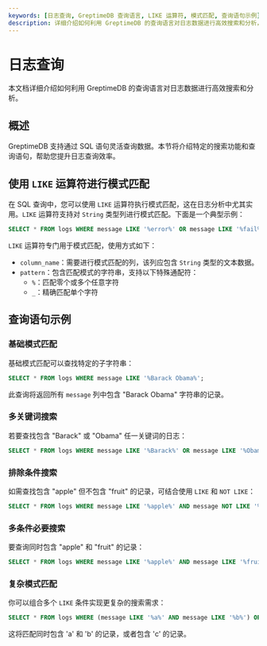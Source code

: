 ```yaml
---
keywords: [日志查询, GreptimeDB 查询语言, LIKE 运算符, 模式匹配, 查询语句示例]
description: 详细介绍如何利用 GreptimeDB 的查询语言对日志数据进行高效搜索和分析，包括使用 LIKE 运算符进行模式匹配。
---
```


# 日志查询

本文档详细介绍如何利用 GreptimeDB 的查询语言对日志数据进行高效搜索和分析。

## 概述

GreptimeDB 支持通过 SQL 语句灵活查询数据。本节将介绍特定的搜索功能和查询语句，帮助您提升日志查询效率。

## 使用 `LIKE` 运算符进行模式匹配

在 SQL 查询中，您可以使用 `LIKE` 运算符执行模式匹配，这在日志分析中尤其实用。`LIKE` 运算符支持对 `String` 类型列进行模式匹配。下面是一个典型示例：

```sql
SELECT * FROM logs WHERE message LIKE '%error%' OR message LIKE '%fail%';
```

`LIKE` 运算符专门用于模式匹配，使用方式如下：

- `column_name`：需要进行模式匹配的列，该列应包含 `String` 类型的文本数据。
- `pattern`：包含匹配模式的字符串，支持以下特殊通配符：
  - `%`：匹配零个或多个任意字符
  - `_`：精确匹配单个字符

## 查询语句示例

### 基础模式匹配

基础模式匹配可以查找特定的子字符串：

```sql
SELECT * FROM logs WHERE message LIKE '%Barack Obama%';
```

此查询将返回所有 `message` 列中包含 "Barack Obama" 字符串的记录。

### 多关键词搜索

若要查找包含 "Barack" 或 "Obama" 任一关键词的日志：

```sql
SELECT * FROM logs WHERE message LIKE '%Barack%' OR message LIKE '%Obama%';
```

### 排除条件搜索

如需查找包含 "apple" 但不包含 "fruit" 的记录，可结合使用 `LIKE` 和 `NOT LIKE`：

```sql
SELECT * FROM logs WHERE message LIKE '%apple%' AND message NOT LIKE '%fruit%';
```

### 多条件必要搜索

要查询同时包含 "apple" 和 "fruit" 的记录：

```sql
SELECT * FROM logs WHERE message LIKE '%apple%' AND message LIKE '%fruit%';
```

### 复杂模式匹配

你可以组合多个 `LIKE` 条件实现更复杂的搜索需求：

```sql
SELECT * FROM logs WHERE (message LIKE '%a%' AND message LIKE '%b%') OR message LIKE '%c%';
```

这将匹配同时包含 'a' 和 'b' 的记录，或者包含 'c' 的记录。
